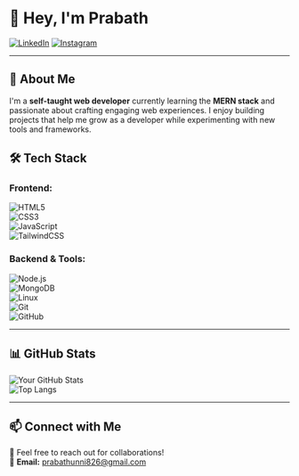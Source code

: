 # 👋 Hey, I'm Prabath  

[![LinkedIn](https://img.shields.io/badge/-LinkedIn-blue?style=flat&logo=Linkedin)](https://www.linkedin.com/in/prabath77/)
[![Instagram](https://img.shields.io/badge/-Instagram-purple?style=flat&logo=Instagram)](https://www.instagram.com/sethuramxn/)


---

## 🚀 About Me  
I'm a **self-taught web developer** currently learning the **MERN stack** and passionate about crafting engaging web experiences. I enjoy building projects that help me grow as a developer while experimenting with new tools and frameworks.  

## 🛠️ Tech Stack  
### **Frontend:**  
![HTML5](https://img.shields.io/badge/-HTML5-E34F26?style=flat&logo=html5&logoColor=white)  
![CSS3](https://img.shields.io/badge/-CSS3-1572B6?style=flat&logo=css3&logoColor=white)  
![JavaScript](https://img.shields.io/badge/-JavaScript-F7DF1E?style=flat&logo=javascript&logoColor=black)  
![TailwindCSS](https://img.shields.io/badge/-TailwindCSS-38B2AC?style=flat&logo=tailwind-css&logoColor=white)  

### **Backend & Tools:**  
![Node.js](https://img.shields.io/badge/-Node.js-339933?style=flat&logo=node.js&logoColor=white)  
![MongoDB](https://img.shields.io/badge/-MongoDB-47A248?style=flat&logo=mongodb&logoColor=white)  
![Linux](https://img.shields.io/badge/-Linux-FCC624?style=flat&logo=linux&logoColor=black)  
![Git](https://img.shields.io/badge/-Git-F05032?style=flat&logo=git&logoColor=white)  
![GitHub](https://img.shields.io/badge/-GitHub-181717?style=flat&logo=github&logoColor=white)  

---

## 📊 GitHub Stats  
![Your GitHub Stats](https://github-readme-stats.vercel.app/api?Prabathunni=your-Prabathunni&show_icons=true&theme=radical)  
![Top Langs](https://github-readme-stats.vercel.app/api/top-langs/?Prabathunni=your-Prbathunni&layout=compact&theme=radical)  

---

## 📫 Connect with Me  
💬 Feel free to reach out for collaborations!  
📧 **Email:** prabathunni826@gmail.com 


  

